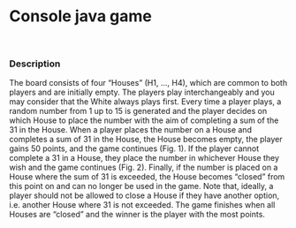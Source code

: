 # Console java game 
<br>
<h3><b>Description</b></h3>
The board consists of four “Houses” (H1, ..., H4), which are common to both players and are initially empty. The players play interchangeably and you may consider that the White always plays first. Every time a player plays, a random number from 1 up to 15 is generated and the player decides on which House to place the number with the aim of completing a sum of the 31 in the House.
When a player places the number on a House and completes a sum of 31 in the House, the House becomes empty, the player gains 50 points, and the game continues (Fig. 1). If the player cannot complete a 31 in a House, they place the number in whichever House they wish and the game continues (Fig. 2). Finally, if the number is placed on a House where the sum of 31 is exceeded, the House becomes “closed” from this point on and can no longer be used in the game. Note that, ideally, a player should not be allowed to close a House if they have another option, i.e. another House where 31 is not exceeded.
The game finishes when all Houses are “closed” and the winner is the player with the most points.
